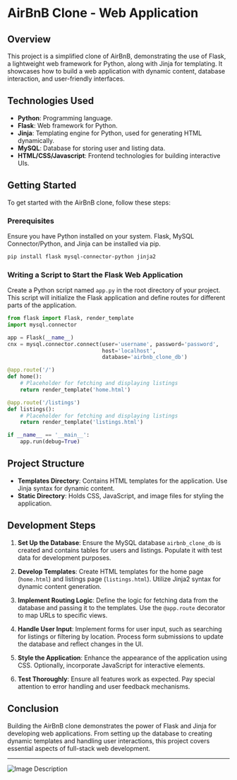 # AirBnB Clone - Web Application

## Overview

This project is a simplified clone of AirBnB, demonstrating the use of Flask, a lightweight web framework for Python, along with Jinja for templating. It showcases how to build a web application with dynamic content, database interaction, and user-friendly interfaces.

## Technologies Used

- **Python**: Programming language.
- **Flask**: Web framework for Python.
- **Jinja**: Templating engine for Python, used for generating HTML dynamically.
- **MySQL**: Database for storing user and listing data.
- **HTML/CSS/Javascript**: Frontend technologies for building interactive UIs.

## Getting Started

To get started with the AirBnB clone, follow these steps:

### Prerequisites

Ensure you have Python installed on your system. Flask, MySQL Connector/Python, and Jinja can be installed via pip.

```bash
pip install flask mysql-connector-python jinja2
```

### Writing a Script to Start the Flask Web Application

Create a Python script named `app.py` in the root directory of your project. This script will initialize the Flask application and define routes for different parts of the application.

```python
from flask import Flask, render_template
import mysql.connector

app = Flask(__name__)
cnx = mysql.connector.connect(user='username', password='password',
                              host='localhost',
                              database='airbnb_clone_db')

@app.route('/')
def home():
    # Placeholder for fetching and displaying listings
    return render_template('home.html')

@app.route('/listings')
def listings():
    # Placeholder for fetching and displaying listings
    return render_template('listings.html')

if __name__ == '__main__':
    app.run(debug=True)
```

## Project Structure

- **Templates Directory**: Contains HTML templates for the application. Use Jinja syntax for dynamic content.
- **Static Directory**: Holds CSS, JavaScript, and image files for styling the application.

## Development Steps

1. **Set Up the Database**: Ensure the MySQL database `airbnb_clone_db` is created and contains tables for users and listings. Populate it with test data for development purposes.

2. **Develop Templates**: Create HTML templates for the home page (`home.html`) and listings page (`listings.html`). Utilize Jinja2 syntax for dynamic content generation.

3. **Implement Routing Logic**: Define the logic for fetching data from the database and passing it to the templates. Use the `@app.route` decorator to map URLs to specific views.

4. **Handle User Input**: Implement forms for user input, such as searching for listings or filtering by location. Process form submissions to update the database and reflect changes in the UI.

5. **Style the Application**: Enhance the appearance of the application using CSS. Optionally, incorporate JavaScript for interactive elements.

6. **Test Thoroughly**: Ensure all features work as expected. Pay special attention to error handling and user feedback mechanisms.

## Conclusion

Building the AirBnB clone demonstrates the power of Flask and Jinja for developing web applications. From setting up the database to creating dynamic templates and handling user interactions, this project covers essential aspects of full-stack web development.

---

![Image Description](https://s3.amazonaws.com/intranet-projects-files/concepts/74/hbnb_step3.png)

